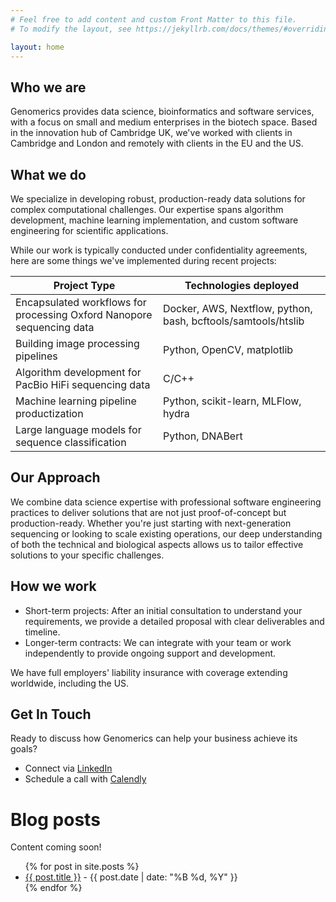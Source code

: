 ```yaml
---
# Feel free to add content and custom Front Matter to this file.
# To modify the layout, see https://jekyllrb.com/docs/themes/#overriding-theme-defaults

layout: home
---
```


## Who we are

Genomerics provides data science, bioinformatics and software services, with a focus on small and medium enterprises in the biotech space. Based in the innovation hub of Cambridge UK, we've worked with clients in Cambridge and London and remotely with clients in the EU and the US.

## What we do

We specialize in developing robust, production-ready data solutions for complex computational challenges. Our expertise spans algorithm development, machine learning implementation, and custom software engineering for scientific applications.

While our work is typically conducted under confidentiality agreements, here are some things we've implemented during recent projects:


| Project Type | Technologies deployed |
| --- | --- |
| Encapsulated workflows for processing Oxford Nanopore sequencing data | Docker, AWS, Nextflow, python, bash, bcftools/samtools/htslib |
| Building image processing pipelines | Python, OpenCV, matplotlib |
| Algorithm development for PacBio HiFi sequencing data | C/C++ |
| Machine learning pipeline productization | Python, scikit-learn, MLFlow, hydra |
| Large language models for sequence classification | Python, DNABert |

## Our Approach

We combine data science expertise with professional software engineering practices to deliver solutions that are not just proof-of-concept but production-ready. Whether you're just starting with next-generation sequencing or looking to scale existing operations, our deep understanding of both the technical and biological aspects allows us to tailor effective solutions to your specific challenges.

## How we work

* Short-term projects: After an initial consultation to understand your requirements, we provide a detailed proposal with clear deliverables and timeline.
* Longer-term contracts: We can integrate with your team or work independently to provide ongoing support and development.

We have full employers' liability insurance with coverage extending worldwide, including the US.

## Get In Touch
Ready to discuss how Genomerics can help your business achieve its goals?

* Connect via [LinkedIn](https://www.linkedin.com/in/coxtonyj/) 
* Schedule a call with [Calendly](https://calendly.com/anthony-j-cox/30min) 


# Blog posts

Content coming soon!
<ul>
  {% for post in site.posts %}
    <li>
      <a href="{{ post.url }}">{{ post.title }}</a> - {{ post.date | date: "%B %d, %Y" }}
    </li>
  {% endfor %}
</ul>

